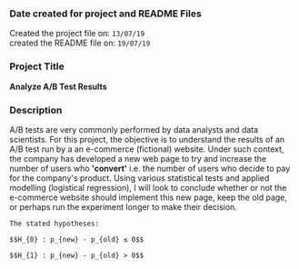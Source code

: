 ### Date created for project and README Files
Created the project file on: ```13/07/19```
<br>
created the README file on: ```19/07/19```

### Project Title
**Analyze A/B Test Results**

### Description

A/B tests are very commonly performed by data analysts and data scientists.
For this project, the objective is to understand the results of an A/B test run by a an e-commerce (fictional) website.
Under such context, the company has developed a new web page to try and increase the number of users who **'convert'** i.e. the number of users who decide to pay for the company's product. Using various statistical tests and applied modelling (logistical regression), I will look to conclude whether or not the e-commerce website should implement this new page, keep the old page, or perhaps run the experiment longer to make their decision.

```The stated hypotheses:```

```
$$H_{0} : p_{new} - p_{old} ≤ 0$$

$$H_{1} : p_{new} - p_{old} > 0$$
```
